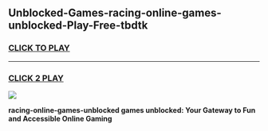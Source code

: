 
## Unblocked-Games-racing-online-games-unblocked-Play-Free-tbdtk
<h3>
<a href="https://premium76.site?title=racing-online-games-unblocked&ref=10A">CLICK TO PLAY</a></h3>
<hr>

<h3>
<a href="https://premium76.site?title=racing-online-games-unblocked&ref=10A">CLICK 2 PLAY</a>
  
</h3>

<a href="https://premium76.site?title=racing-online-games-unblocked&ref=10A"><img src="https://clearcache.store/games.png"></a>


**racing-online-games-unblocked games unblocked: Your Gateway to Fun and Accessible Online Gaming**
